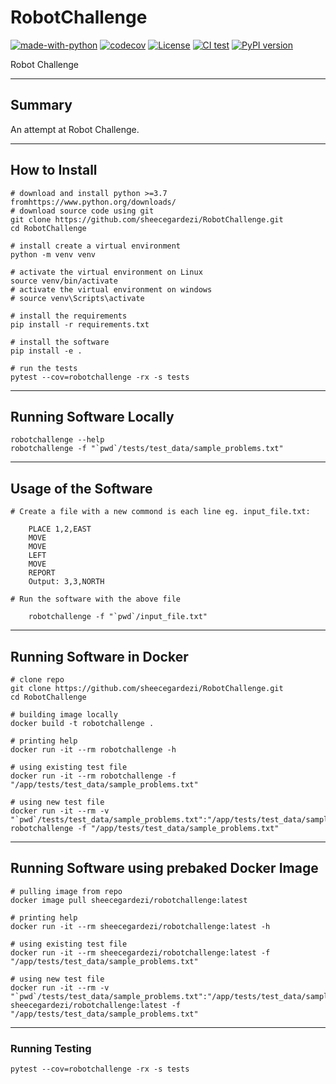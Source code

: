 # RobotChallenge
[![made-with-python](https://img.shields.io/badge/Made%20with-Python-1f425f.svg)](https://www.python.org/)
[![codecov](https://codecov.io/gh/sheecegardezi/RobotChallenge/branch/main/graph/badge.svg)](https://codecov.io/gh/sheecegardezi/RobotChallenge)
[![License](https://img.shields.io/badge/License-Apache_2.0-blue.svg)](https://opensource.org/licenses/Apache-2.0)
[![CI test](https://github.com/sheecegardezi/RobotChallenge/actions/workflows/actions.yml/badge.svg)](https://github.com/sheecegardezi/RobotChallenge/actions)
[![PyPI version](https://badge.fury.io/py/robotchallenge.svg)](https://pypi.org/project/robotchallenge/)


Robot Challenge

--------------------------------------------------------------------------------
## Summary


An attempt at Robot Challenge.


--------------------------------------------------------------------------------
## How to Install

    # download and install python >=3.7 fromhttps://www.python.org/downloads/
    # download source code using git
    git clone https://github.com/sheecegardezi/RobotChallenge.git
    cd RobotChallenge

    # install create a virtual environment
    python -m venv venv

    # activate the virtual environment on Linux
    source venv/bin/activate
    # activate the virtual environment on windows
    # source venv\Scripts\activate

    # install the requirements
    pip install -r requirements.txt

    # install the software
    pip install -e .

    # run the tests
    pytest --cov=robotchallenge -rx -s tests


--------------------------------------------------------------------------------
## Running Software Locally


    robotchallenge --help
    robotchallenge -f "`pwd`/tests/test_data/sample_problems.txt"


--------------------------------------------------------------------------------
## Usage of the Software

    # Create a file with a new commond is each line eg. input_file.txt:
    
        PLACE 1,2,EAST
        MOVE
        MOVE
        LEFT
        MOVE
        REPORT
        Output: 3,3,NORTH
    
    # Run the software with the above file
    
        robotchallenge -f "`pwd`/input_file.txt"    


--------------------------------------------------------------------------------
## Running Software in Docker 

    # clone repo
    git clone https://github.com/sheecegardezi/RobotChallenge.git
    cd RobotChallenge
    
    # building image locally
    docker build -t robotchallenge .

    # printing help
    docker run -it --rm robotchallenge -h

    # using existing test file 
    docker run -it --rm robotchallenge -f "/app/tests/test_data/sample_problems.txt"
    
    # using new test file 
    docker run -it --rm -v "`pwd`/tests/test_data/sample_problems.txt":"/app/tests/test_data/sample_problems.txt" robotchallenge -f "/app/tests/test_data/sample_problems.txt"
    


--------------------------------------------------------------------------------
## Running Software using prebaked Docker Image


    # pulling image from repo
    docker image pull sheecegardezi/robotchallenge:latest

    # printing help
    docker run -it --rm sheecegardezi/robotchallenge:latest -h

    # using existing test file 
    docker run -it --rm sheecegardezi/robotchallenge:latest -f "/app/tests/test_data/sample_problems.txt"

    # using new test file 
    docker run -it --rm -v "`pwd`/tests/test_data/sample_problems.txt":"/app/tests/test_data/sample_problems.txt" sheecegardezi/robotchallenge:latest -f "/app/tests/test_data/sample_problems.txt"

--------------------------------------------------------------------------------    
### Running Testing

    pytest --cov=robotchallenge -rx -s tests
